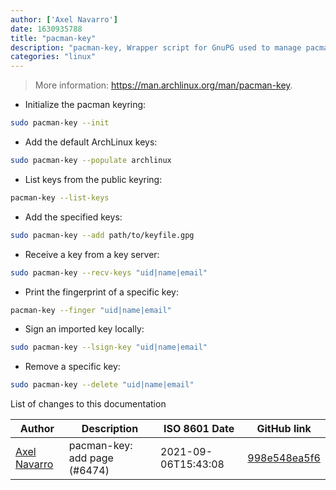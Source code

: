 ```yaml
---
author: ['Axel Navarro']
date: 1630935788
title: "pacman-key"
description: "pacman-key, Wrapper script for GnuPG used to manage pacman's keyring."
categories: "linux"
---
```

> More information: <https://man.archlinux.org/man/pacman-key>.

- Initialize the pacman keyring:

```bash
sudo pacman-key --init
```

- Add the default ArchLinux keys:

```bash
sudo pacman-key --populate archlinux
```

- List keys from the public keyring:

```bash
pacman-key --list-keys
```

- Add the specified keys:

```bash
sudo pacman-key --add path/to/keyfile.gpg
```

- Receive a key from a key server:

```bash
sudo pacman-key --recv-keys "uid|name|email"
```

- Print the fingerprint of a specific key:

```bash
pacman-key --finger "uid|name|email"
```

- Sign an imported key locally:

```bash
sudo pacman-key --lsign-key "uid|name|email"
```

- Remove a specific key:

```bash
sudo pacman-key --delete "uid|name|email"
```
List of changes to this documentation


Author | Description | ISO 8601 Date | GitHub link
------|-----|-----|-----
[Axel Navarro](mailto:navarroaxel@gmail.com) | pacman-key: add page (#6474) | 2021-09-06T15:43:08 | [998e548ea5f6](https://github.com/tldr-pages/tldr/commit/998e548ea5f67871f5403fd7e6ca729cf27329dc)

